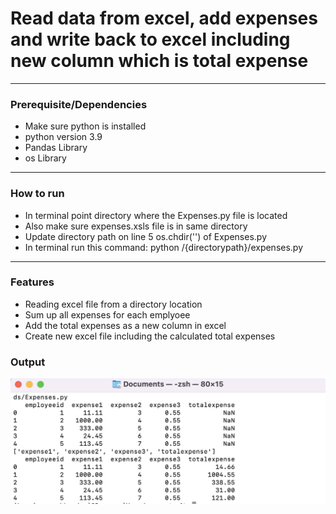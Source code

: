# Read data from excel, add expenses and write back to excel including new column which is total expense

---
### Prerequisite/Dependencies
- Make sure python is installed
- python version 3.9
- Pandas Library
- os Library
---

### How to run
- In terminal point directory where the Expenses.py file is located
- Also make sure expenses.xsls file is in same directory
- Update directory path on line 5 os.chdir('') of Expenses.py
- In terminal run this command: python /{directorypath}/expenses.py
---

### Features
- Reading excel file from a directory location
- Sum up all expenses for each emplyoee 
- Add the total expenses as a new column in excel 
- Create new excel file including the calculated total expenses
  
### Output
![alt text](https://github.com/bhandarip78/calc-expenses-python/blob/main/Output-SS.png?raw=true)
